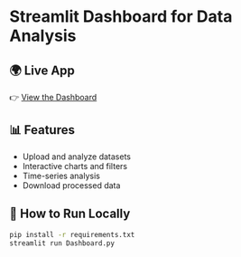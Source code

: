 # Streamlit Dashboard for Data Analysis

## 🌍 Live App
👉 [View the Dashboard](https://python-dashboard-u9quhywgpagu5nkd9fhdik.streamlit.app/)

## 📊 Features
- Upload and analyze datasets
- Interactive charts and filters
- Time-series analysis
- Download processed data

## 🚀 How to Run Locally
```bash
pip install -r requirements.txt
streamlit run Dashboard.py
